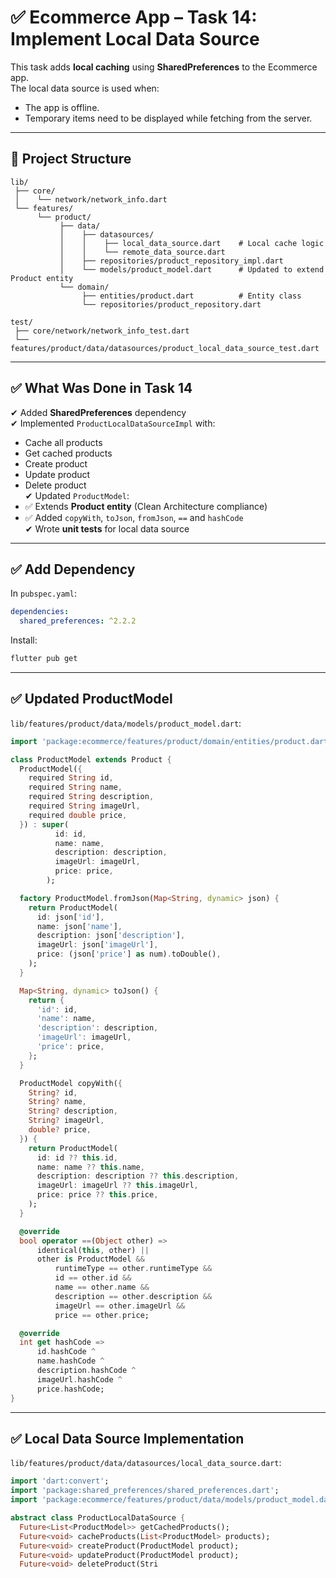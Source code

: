 # ✅ Ecommerce App – Task 14: Implement Local Data Source

This task adds **local caching** using **SharedPreferences** to the Ecommerce app.  
The local data source is used when:
- The app is offline.
- Temporary items need to be displayed while fetching from the server.

---

## 📂 **Project Structure**
```
lib/
 ├── core/
 │    └── network/network_info.dart
 └── features/
      └── product/
           ├── data/
           │    ├── datasources/
           │    │    ├── local_data_source.dart    # Local cache logic
           │    │    └── remote_data_source.dart
           │    ├── repositories/product_repository_impl.dart
           │    └── models/product_model.dart      # Updated to extend Product entity
           └── domain/
                ├── entities/product.dart          # Entity class
                └── repositories/product_repository.dart

test/
 ├── core/network/network_info_test.dart
 └── features/product/data/datasources/product_local_data_source_test.dart
```

---

## ✅ **What Was Done in Task 14**
✔ Added **SharedPreferences** dependency  
✔ Implemented `ProductLocalDataSourceImpl` with:
- Cache all products
- Get cached products
- Create product
- Update product
- Delete product  
✔ Updated `ProductModel`:
- ✅ Extends **Product entity** (Clean Architecture compliance)
- ✅ Added `copyWith`, `toJson`, `fromJson`, `==` and `hashCode`  
✔ Wrote **unit tests** for local data source  

---

## ✅ **Add Dependency**
In `pubspec.yaml`:
```yaml
dependencies:
  shared_preferences: ^2.2.2
```

Install:
```bash
flutter pub get
```

---

## ✅ **Updated ProductModel**
`lib/features/product/data/models/product_model.dart`:
```dart
import 'package:ecommerce/features/product/domain/entities/product.dart';

class ProductModel extends Product {
  ProductModel({
    required String id,
    required String name,
    required String description,
    required String imageUrl,
    required double price,
  }) : super(
          id: id,
          name: name,
          description: description,
          imageUrl: imageUrl,
          price: price,
        );

  factory ProductModel.fromJson(Map<String, dynamic> json) {
    return ProductModel(
      id: json['id'],
      name: json['name'],
      description: json['description'],
      imageUrl: json['imageUrl'],
      price: (json['price'] as num).toDouble(),
    );
  }

  Map<String, dynamic> toJson() {
    return {
      'id': id,
      'name': name,
      'description': description,
      'imageUrl': imageUrl,
      'price': price,
    };
  }

  ProductModel copyWith({
    String? id,
    String? name,
    String? description,
    String? imageUrl,
    double? price,
  }) {
    return ProductModel(
      id: id ?? this.id,
      name: name ?? this.name,
      description: description ?? this.description,
      imageUrl: imageUrl ?? this.imageUrl,
      price: price ?? this.price,
    );
  }

  @override
  bool operator ==(Object other) =>
      identical(this, other) ||
      other is ProductModel &&
          runtimeType == other.runtimeType &&
          id == other.id &&
          name == other.name &&
          description == other.description &&
          imageUrl == other.imageUrl &&
          price == other.price;

  @override
  int get hashCode =>
      id.hashCode ^
      name.hashCode ^
      description.hashCode ^
      imageUrl.hashCode ^
      price.hashCode;
}
```

---

## ✅ **Local Data Source Implementation**
`lib/features/product/data/datasources/local_data_source.dart`:
```dart
import 'dart:convert';
import 'package:shared_preferences/shared_preferences.dart';
import 'package:ecommerce/features/product/data/models/product_model.dart';

abstract class ProductLocalDataSource {
  Future<List<ProductModel>> getCachedProducts();
  Future<void> cacheProducts(List<ProductModel> products);
  Future<void> createProduct(ProductModel product);
  Future<void> updateProduct(ProductModel product);
  Future<void> deleteProduct(Stri
